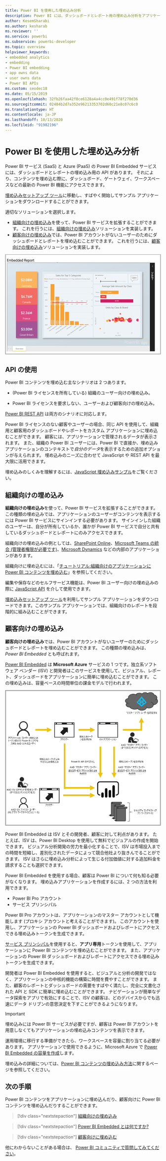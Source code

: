 ```yaml
---
title: Power BI を使用した埋め込み分析
description: Power BI には、ダッシュボードとレポート用の埋め込み分析をアプリケーションで利用するための API があります。 PaaS 環境と SaaS 環境の両方で、埋め込み分析ソフトウェア、埋め込み分析ツール、または埋め込みビジネス インテリジェンス ツールを使用した、Power BI を使用した埋め込みの詳細について説明します。
author: KesemSharabi
ms.author: kesharab
ms.reviewer: ''
ms.service: powerbi
ms.subservice: powerbi-developer
ms.topic: overview
helpviewer_keywords:
- embedded analytics
- embedding
- Power BI embedding
- app owns data
- user owns data
- Power BI APIs
ms.custom: seodec18
ms.date: 05/15/2019
ms.openlocfilehash: 32fb26faa42f0ce6128a4a4cc0e491f78f270d36
ms.sourcegitcommit: 02484b2d7a352e96213353702d60c21e8c07c6c0
ms.translationtype: HT
ms.contentlocale: ja-JP
ms.lasthandoff: 10/13/2020
ms.locfileid: "91982196"
---
```

# <a name="embedded-analytics-with-power-bi"></a>Power BI を使用した埋め込み分析

Power BI サービス (SaaS) と Azure (PaaS) の Power BI Embedded サービスには、ダッシュボードとレポートの埋め込み用の API があります。 それにより、コンテンツを埋め込む際に、ダッシュボード、ゲートウェイ、ワークスペースなどの最新の Power BI 機能にアクセスできます。

[埋め込みセットアップ ツール](https://aka.ms/embedsetup)に移動し、すばやく開始してサンプル アプリケーションをダウンロードすることができます。

適切なソリューションを選択します。

* [組織向けの埋め込み](embedding.md#embedding-for-your-organization)を使って、Power BI サービスを拡張することができます。 これを行うには、[組織向けの埋め込み](https://aka.ms/embedsetup/UserOwnsData)ソリューションを実装します。
* [顧客向けの埋め込み](embedding.md#embedding-for-your-customers)では、Power BI アカウントがないユーザーのためにダッシュボードとレポートを埋め込むことができます。 これを行うには、[顧客向けの埋め込み](https://aka.ms/embedsetup/AppOwnsData)ソリューションを実装します。

![PBIE サンプル](media/embedding/what-can-you-do-02.png)

## <a name="use-apis"></a>API の使用

Power BI コンテンツを埋め込む主なシナリオは 2 つあります。
- (Power BI ライセンスを所有している) 組織のユーザー向けの埋め込み。 
 
- Power BI ライセンスを要求しない、ユーザーおよび顧客向けの埋め込み。 

[Power BI REST API](/rest/api/power-bi/) は両方のシナリオに対応します。

Power BI ライセンスのない顧客やユーザーの場合、同じ API を使用して、組織用と顧客用のダッシュボードやレポートをカスタム アプリケーションに埋め込むことができます。 顧客には、アプリケーションで管理されるデータが表示されます。 また、組織の Power BI ユーザーには、Power BI で直接か、埋め込みアプリケーションのコンテキストで*自分のデータ*を表示するための追加オプションが与えられます。 埋め込みのニーズに合わせて JavaScript や REST API を最大限に活用できます。

埋め込みのしくみを理解するには、[JavaScript 埋め込みサンプル](https://microsoft.github.io/PowerBI-JavaScript/demo/)をご覧ください。

## <a name="embedding-for-your-organization"></a>組織向けの埋め込み

**組織向けの埋め込み**を使って、Power BI サービスを拡張することができます。 この種類の埋め込みでは、アプリケーションのユーザーがコンテンツを表示するには Power BI サービスにサインインする必要があります。 サインインした組織のユーザーは、自分が所有しているか、誰かが Power BI サービスで自分と共有しているダッシュボードとレポートにのみアクセスできます。

組織向けの埋め込みの例としては、[SharePoint Online](https://powerbi.microsoft.com/blog/integrate-power-bi-reports-in-sharepoint-online/)、[Microsoft Teams の統合 (管理者権限が必要です)](https://powerbi.microsoft.com/blog/power-bi-teams-up-with-microsoft-teams/)、[Microsoft Dynamics](/dynamics365/customer-engagement/basics/add-edit-power-bi-visualizations-dashboard) などの内部のアプリケーションがあります。

組織向けに埋め込むには、「[チュートリアル:組織向けのアプリケーションに Power BI コンテンツを埋め込む](embed-sample-for-your-organization.md)」を参照してください。

編集や保存などのセルフサービス機能は、Power BI ユーザー向けの埋め込みの際に [JavaScript API](https://github.com/Microsoft/PowerBI-JavaScript) を介して使用できます。

[埋め込みセットアップ ツール](https://aka.ms/embedsetup/UserOwnsData)を利用してサンプル アプリケーションをダウンロードできます。このサンプル アプリケーションでは、組織向けのレポートを段階的に組み込むことができます。

## <a name="embedding-for-your-customers"></a>顧客向けの埋め込み

**顧客向けの埋め込み**では、Power BI アカウントがないユーザーのためにダッシュボードとレポートを埋め込むことができます。 この種類の埋め込みは、*Power BI Embedded* とも呼ばれます。

[Power BI Embedded](azure-pbie-what-is-power-bi-embedded.md) は **Microsoft Azure** サービスの 1 つです。独立系ソフトウェア ベンダー (ISV) と開発者はこのサービスを使用して、ビジュアル、レポート、ダッシュボードをアプリケーションに簡単に埋め込むことができます。 この埋め込みは、容量ベースの時間単位の課金モデルで行われます。

![顧客向けの埋め込みの埋め込みフロー](media/embedding/powerbi-embed-flow.png)

Power BI Embedded は ISV とその開発者、顧客に対して利点があります。 たとえば、ISV は、Power BI Desktop を使用して無料でビジュアルの作成を開始できます。 ビジュアル分析開発の労力を最小化することで、ISV は市場投入までの時間を短縮し、差別化されたデータによって競合他社より抜きんでることができます。 ISV はさらに埋め込み分析によって生じる付加価値に対する追加料金を請求することも選択できます。

Power BI Embedded を使用する場合、顧客は Power BI について何も知る必要がなくなります。 埋め込みアプリケーションを作成するには、2 つの方法を利用できます。
- Power BI Pro アカウント 
- サービス プリンシパル 

Power BI Pro アカウントは、アプリケーションのマスター アカウントとして機能します (プロキシ アカウントと考えることができます)。 このアカウントを使用し、アプリケーションの Power BI ダッシュボードおよびレポートにアクセスできる埋め込みトークンを生成できます。

[サービス プリンシパル](embed-service-principal.md)を使用すると、**アプリ専用**トークンを使用して、アプリケーションに Power BI コンテンツを埋め込むことができます。 また、アプリケーションの Power BI ダッシュボードおよびレポートにアクセスできる埋め込みトークンを生成できます。

開発者は Power BI Embedded を使用すると、ビジュアルと分析の開発ではなく、アプリケーションの中核的機能の構築に時間を費やすことができます。 また、顧客のレポートとダッシュボードの需要をすばやく満たし、完全に文書化された API と SDK に簡単に埋め込むことができます。 ナビゲーションが簡単なデータ探索をアプリで有効にすることで、ISV の顧客は、どのデバイスからでも迅速にデータ ドリブンの意思決定を下すことができるようになります。

> [!IMPORTANT]
> 埋め込みには Power BI サービスが必要ですが、顧客は Power BI アカウントを用意しなくてもアプリケーションの埋め込みコンテンツを表示できます。

運用環境に移行する準備ができたら、ワークスペースを容量に割り当てる必要があります。 アプリケーションで使用できるように、Microsoft Azure で [Power BI Embedded の容量を作成](azure-pbie-create-capacity.md)します。

埋め込みの詳細については、[Power BI コンテンツの埋め込み方法](embed-sample-for-customers.md)に関するページを参照してください。

## <a name="next-steps"></a>次の手順

Power BI コンテンツをアプリケーションに埋め込んだり、顧客向けに Power BI コンテンツを埋め込んだりすることができます。

> [!div class="nextstepaction"]
> [組織向けの埋め込み](embed-sample-for-your-organization.md)

> [!div class="nextstepaction"]
> [Power BI Embedded とは何ですか?](azure-pbie-what-is-power-bi-embedded.md)

> [!div class="nextstepaction"]
>[顧客向けに埋め込む](embed-sample-for-customers.md)

他にわからないことがある場合は、 [Power BI コミュニティで質問してみてください](https://community.powerbi.com/)。